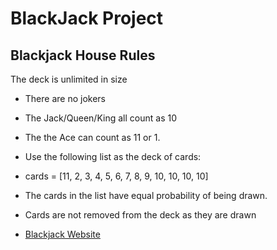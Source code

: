 # BlackJack Project

## Blackjack House Rules

The deck is unlimited in size

- There are no jokers

- The Jack/Queen/King all count as 10

- The the Ace can count as 11 or 1.

- Use the following list as the deck of cards:

- cards = [11, 2, 3, 4, 5, 6, 7, 8, 9, 10, 10, 10, 10]
- The cards in the list have equal probability of being drawn.

- Cards are not removed from the deck as they are drawn

- [Blackjack Website](https://games.washingtonpost.com/games/blackjack/)
